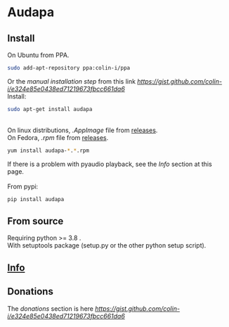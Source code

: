# Audapa

## Install
On Ubuntu from PPA.
```sh
sudo add-apt-repository ppa:colin-i/ppa
```
Or the *manual installation step* from this link *https://gist.github.com/colin-i/e324e85e0438ed71219673fbcc661da6* \
Install:
```sh
sudo apt-get install audapa
```
\
On linux distributions, <i>.AppImage</i> file from [releases](https://github.com/colin-i/audapa/releases).
\
On Fedora, <i>.rpm</i> file from [releases](https://github.com/colin-i/audapa/releases).
```sh
yum install audapa-*.*.rpm
```
If there is a problem with pyaudio playback, see the *Info* section at this page.\
\
From pypi:
```sh
pip install audapa
```

## From source
Requiring python >= 3.8 .\
With setuptools package (setup.py or the other python setup script).

## [Info](https://github.com/colin-i/audapa/blob/master/info.md)

## Donations
The *donations* section is here
*https://gist.github.com/colin-i/e324e85e0438ed71219673fbcc661da6*
